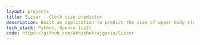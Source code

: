 ```yaml
---
layout: projects
title: Sizzer - Cloth size predictor
description: Built an application to predict the size of upper body clothes from a captured image of a person using image processing techniques. Used an A4 size sheet as an reference object for calculating the real size of person upper body.
tech_stack: Python, Opencv (cv2)
code: https://github.com/abhishekrajgaria/Sizzer
---
```

